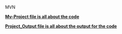 MVN

**[Mv-Project file is all about the code](https://github.com/HarathiMamillapalli/MVN/blob/main/Mv_Project.R)**

**[Project_Output file is all about the output for the code](https://github.com/HarathiMamillapalli/MVN/blob/main/Project_Output.txt)**

